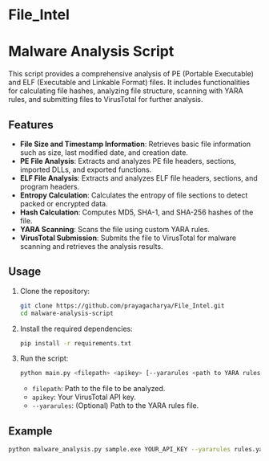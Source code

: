 # File_Intel

# Malware Analysis Script

This script provides a comprehensive analysis of PE (Portable Executable) and ELF (Executable and Linkable Format) files. It includes functionalities for calculating file hashes, analyzing file structure, scanning with YARA rules, and submitting files to VirusTotal for further analysis.

## Features

- **File Size and Timestamp Information**: Retrieves basic file information such as size, last modified date, and creation date.
- **PE File Analysis**: Extracts and analyzes PE file headers, sections, imported DLLs, and exported functions.
- **ELF File Analysis**: Extracts and analyzes ELF file headers, sections, and program headers.
- **Entropy Calculation**: Calculates the entropy of file sections to detect packed or encrypted data.
- **Hash Calculation**: Computes MD5, SHA-1, and SHA-256 hashes of the file.
- **YARA Scanning**: Scans the file using custom YARA rules.
- **VirusTotal Submission**: Submits the file to VirusTotal for malware scanning and retrieves the analysis results.

## Usage

1. Clone the repository:
    ```bash
    git clone https://github.com/prayagacharya/File_Intel.git
    cd malware-analysis-script
    ```

2. Install the required dependencies:
    ```bash
    pip install -r requirements.txt
    ```

3. Run the script:
    ```bash
    python main.py <filepath> <apikey> [--yararules <path to YARA rules>]
    ```

   - `filepath`: Path to the file to be analyzed.
   - `apikey`: Your VirusTotal API key.
   - `--yararules`: (Optional) Path to the YARA rules file.

## Example

```bash
python malware_analysis.py sample.exe YOUR_API_KEY --yararules rules.yar

